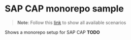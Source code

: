 # SAP CAP monorepo sample

> **Note**: Follow this [link](https://github.com/stockbal/cap-samples/tree/main) to show all available scenarios

Shows a monorepo setup for SAP CAP
**TODO**
